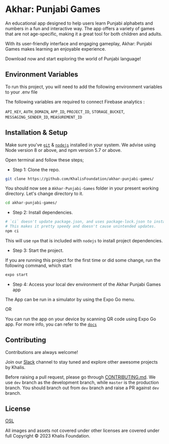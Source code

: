 
# Akhar: Punjabi Games

An educational app designed to help users learn Punjabi alphabets and numbers in a fun and interactive way. The app offers a variety of games that are not age-specific, making it a great tool for both children and adults.

With its user-friendly interface and engaging gameplay, Akhar: Punjabi Games makes learning an enjoyable experience. 

Download now and start exploring the world of Punjabi language!


## Environment Variables

To run this project, you will need to add the following environment variables to your .env file

The following variables are required to connect Firebase analytics :

`API_KEY`, 
`AUTH_DOMAIN`, 
`APP_ID`, 
`PROJECT_ID`, 
`STORAGE_BUCKET`, 
`MESSAGING_SENDER_ID`, 
`MEASUREMENT_ID`


## Installation & Setup

Make sure you've [`git`](https://git-scm.com/book/en/v2/Getting-Started-Installing-Git) & [`nodejs`](https://nodejs.org/en/) installed in your system. We advise using Node version 8 or above, and npm version 5.7 or above.

Open terminal and follow these steps;

- Step 1: Clone the repo.

```bash
git clone https://github.com/KhalisFoundation/akhar-punjabi-games/
```

You should now see a `Akhar-Punjabi-Games` folder in your present working directory. Let's change directory to it.

```bash
cd akhar-punjabi-games/
```

- Step 2: Install dependencies.

```bash
# `ci` doesn't update package.json, and uses package-lock.json to install intended deps.
# This makes it pretty speedy and doesn't cause unintended updates.
npm ci
```

This will use `npm` that is included with `nodejs` to install project dependencies.

- Step 3: Start the project.

If you are running this project for the first time or did some change, run the following command, which start 

```bash
expo start
```

- Step 4: Access your local dev environment of the Akhar Punjabi Games app

The App can be run in a simulator by using the Expo Go menu.

OR

You can run the app on your device by scanning QR code using Expo Go app. For more info, you can refer to the [`docs`](https://docs.expo.dev/workflow/run-on-device/#running-a-project-in-expo-go)
## Contributing

Contributions are always welcome!

Join our [Slack](https://khalis.slack.com/) channel to stay tuned and explore other awesome projects by Khalis.

Before raising a pull request, please go through [CONTRIBUTING.md](CONTRIBUTING.md). We use `dev` branch as the development branch, while `master` is the production branch. You should branch out from `dev` branch and raise a PR against `dev` branch.



## License

[OSL](/LICENSE)

All images and assets not covered under other licenses are covered under full Copyright © 2023 Khalis Foundation.